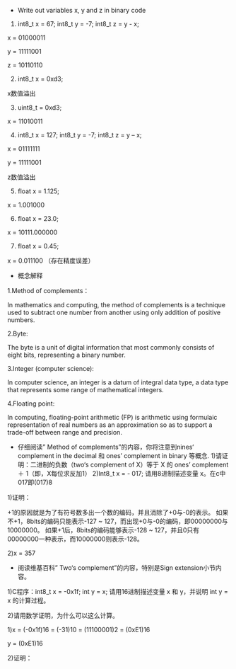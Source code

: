 * Write out variables x, y and z in binary code
1) int8_t x = 67; int8_t y = -7; int8_t z = y - x;

x = 01000011 

y = 11111001 

z = 10110110

2) int8_t x = 0xd3; 

x数值溢出

3) uint8_t = 0xd3;

x = 11010011

4) int8_t x = 127; int8_t y = -7; int8_t z = y – x;

x = 01111111

y = 11111001

z数值溢出

5) float x = 1.125;

x = 1.001000

6) float x = 23.0;

x = 10111.000000

7) float x = 0.45;

x = 0.011100 （存在精度误差）

* 概念解释

1.Method of complements：

In mathematics and computing, the method of complements is a technique used to subtract one number from another using only addition of positive numbers.

2.Byte:

The byte is a unit of digital information that most commonly consists of eight bits, representing a binary number.

3.Integer (computer science):

In computer science, an integer is a datum of integral data type, a data type that represents some range of mathematical integers. 

4.Floating point:

In computing, floating-point arithmetic (FP) is arithmetic using formulaic representation of real numbers as an approximation so as to support a trade-off between range and precision.

* 仔细阅读” Method of complements”的内容，你将注意到nines‘ complement in
the decimal 和 ones’ complement in binary 等概念.
1)请证明：二进制的负数（two‘s complement of X）等于 X 的 ones’
complement ＋ 1（即，X每位求反加1）
2)Int8_t x = - 017; 请用8进制描述变量 x。在c中017即(017)8

1)证明：

+1的原因就是为了有符号数多出一个数的编码，并且消除了+0与-0的表示。
如果不+1，8bits的编码只能表示-127 ~ 127，而出现+0与-0的编码，即00000000与10000000。
如果+1后，8bits的编码能够表示-128 ~ 127，并且0只有00000000一种表示，而10000000则表示-128。

2)x = 357

* 阅读维基百科” Two‘s complement”的内容，特别是Sign extension小节内容。

1)C程序：int8_t x = -0x1f; int y = x; 请用16进制描述变量 x 和 y，并说明 int
y = x 的计算过程。

2)请用数学证明，为什么可以这么计算。

1)x = (-0x1f)16 = (-31)10 = (11100001)2 = (0xE1)16

y = (0xE1)16

2)证明：






